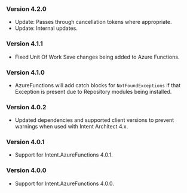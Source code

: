 ### Version 4.2.0

- Update: Passes through cancellation tokens where appropriate.
- Update: Internal updates.

### Version 4.1.1

- Fixed Unit Of Work Save changes being added to Azure Functions.

### Version 4.1.0

- AzureFunctions will add catch blocks for `NotFoundExceptions` if that Exception is present due to Repository modules being installed.

### Version 4.0.2

- Updated dependencies and supported client versions to prevent warnings when used with Intent Architect 4.x.

### Version 4.0.1

- Support for Intent.AzureFunctions 4.0.1.

### Version 4.0.0

- Support for Intent.AzureFunctions 4.0.0.
